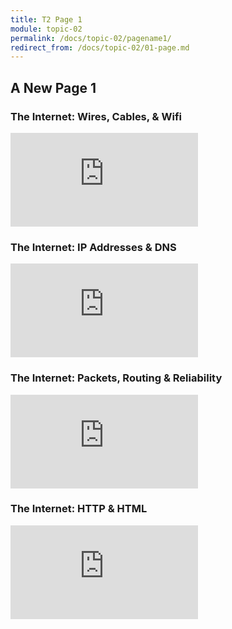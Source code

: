 ```yaml
---
title: T2 Page 1
module: topic-02
permalink: /docs/topic-02/pagename1/
redirect_from: /docs/topic-02/01-page.md
---
```


## A New Page 1

### The Internet: Wires, Cables, & Wifi
<div class="embed-responsive embed-responsive-16by9"><iframe class="embed-responsive-item" src="https://www.youtube.com/embed/ZhEf7e4kopM" frameborder="0" allowfullscreen></iframe></div>


### The Internet: IP Addresses & DNS
<div class="embed-responsive embed-responsive-16by9"><iframe class="embed-responsive-item" src="https://www.youtube.com/embed/5o8CwafCxnU" frameborder="0" allowfullscreen></iframe></div>


### The Internet: Packets, Routing & Reliability
<div class="embed-responsive embed-responsive-16by9"><iframe class="embed-responsive-item" src="https://www.youtube.com/embed/AYdF7b3nMto" frameborder="0" allowfullscreen></iframe></div>


### The Internet: HTTP & HTML
<div class="embed-responsive embed-responsive-16by9"><iframe class="embed-responsive-item" src="https://www.youtube.com/embed/kBXQZMmiA4s" frameborder="0" allowfullscreen></iframe></div>
